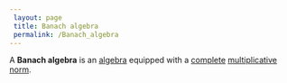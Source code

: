 ```yaml
---
 layout: page
 title: Banach algebra
 permalink: /Banach_algebra
---
```

A **Banach algebra** is an [algebra](https://defsmath.github.io/DefsMath/algebra_over_a_field) equipped with a [complete](https://defsmath.github.io/DefsMath/complete_metric_space) [multiplicative](https://defsmath.github.io/DefsMath/multiplicative_norm) [norm](https://defsmath.github.io/DefsMath/norm).